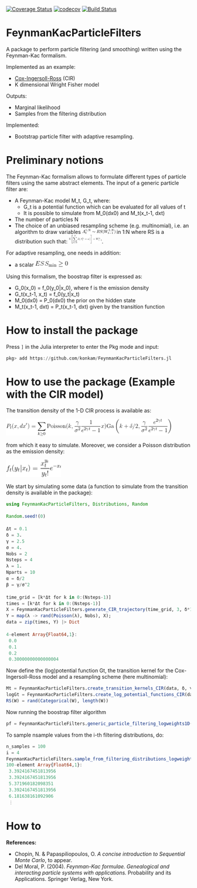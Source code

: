 [![Coverage Status](https://coveralls.io/repos/github/konkam/FeynmanKacParticleFilters.jl/badge.svg?branch=master)](https://coveralls.io/github/konkam/FeynmanKacParticleFilters.jl?branch=master)
[![codecov](https://codecov.io/gh/konkam/FeynmanKacParticleFilters.jl/branch/master/graph/badge.svg)](https://codecov.io/gh/konkam/FeynmanKacParticleFilters.jl)
[![Build Status](https://travis-ci.org/konkam/FeynmanKacParticleFilters.jl.svg?branch=master)](https://travis-ci.org/konkam/FeynmanKacParticleFilters.jl)

# FeynmanKacParticleFilters


A package to perform particle filtering (and smoothing) written using the Feynman-Kac formalism.

Implemented as an example:
- [Cox-Ingersoll-Ross](https://en.wikipedia.org/wiki/Cox%E2%80%93Ingersoll%E2%80%93Ross_model) (CIR)
- K dimensional Wright Fisher model

Outputs:
- Marginal likelihood
- Samples from the filtering distribution

Implemented:
- Bootstrap particle filter with adaptive resampling.

# Preliminary notions

The Feynman-Kac formalism allows to formulate different types of particle filters using the same abstract elements.
The input of a generic particle filter are:

- A Feynman-Kac model M_t, G_t, where:  
  - G_t is a potential function which can be evaluated for all values of t  
  - It is possible to simulate from M_0(dx0) and M_t(x_t-1, dxt)  
- The number of particles N  
- The choice of an unbiased resampling scheme (e.g. multinomial), i.e. an algorithm to draw variables <img src="Latex_equations/rs.gif" width="90"> in 1:N where RS is a distribution such that: <img src="Latex_equations/expect.gif" width="90">.

For adaptive resampling, one needs in addition:
- a scalar <img src="Latex_equations/ess.gif" width="90">

Using this formalism, the boostrap filter is expressed as:  
- G_0(x_0) = f_0(y_0|x_0), where f is the emission density
- G_t(x_t-1, x_t) = f_0(y_t|x_t)  
- M_0(dx0) = P_0(dx0) the prior on the hidden state  
- M_t(x_t-1, dxt) = P_t(x_t-1, dxt) given by the transition function



# How to install the package

Press `]` in the Julia interpreter to enter the Pkg mode and input:

```julia
pkg> add https://github.com/konkam/FeynmanKacParticleFilters.jl
```

# How to use the package (Example with the CIR model)
<!-- P_t(x, dx') = \sum_{k \ge 0}\text{Poisson}(k, \frac{\gamma}{\sigma^2}\frac{1}{e^{2\gamma t}-1}x)\text{Ga}\left(k+\delta/2,  \frac{\gamma}{\sigma^2}\frac{e^{2\gamma t}}{e^{2\gamma t}-1}\right ) -->

The transition density of the 1-D CIR process is available as:


<img src="Latex_equations/CIR_trans.gif" width="450">

from which it easy to simulate.
Moreover, we consider a Poisson distribution as the emission density:

<!-- f_t(y_t|x_t) = \frac{x_t^{y_t}}{y_t!}e^{-x_t} -->

<img src="Latex_equations/poisson_dens.gif" width="150">


We start by simulating some data (a function to simulate from the transition density is available in the package):

```julia
using FeynmanKacParticleFilters, Distributions, Random

Random.seed!(0)

Δt = 0.1
δ = 3.
γ = 2.5
σ = 4.
Nobs = 2
Nsteps = 4
λ = 1.
Nparts = 10
α = δ/2
β = γ/σ^2

time_grid = [k*Δt for k in 0:(Nsteps-1)]
times = [k*Δt for k in 0:(Nsteps-1)]
X = FeynmanKacParticleFilters.generate_CIR_trajectory(time_grid, 3, δ*1.2, γ/1.2, σ*0.7)
Y = map(λ -> rand(Poisson(λ), Nobs), X);
data = zip(times, Y) |> Dict

4-element Array{Float64,1}:
 0.0
 0.1
 0.2
 0.30000000000000004
```

Now define the (log)potential function Gt,  the transition kernel for the Cox-Ingersoll-Ross model and a resampling scheme (here multinomial):

```julia
Mt = FeynmanKacParticleFilters.create_transition_kernels_CIR(data, δ, γ, σ)
logGt = FeynmanKacParticleFilters.create_log_potential_functions_CIR(data)
RS(W) = rand(Categorical(W), length(W))
```

Now running the boostrap filter algorithm


```julia
pf = FeynmanKacParticleFilters.generic_particle_filtering_logweights1D(Mt, logGt, Nparts, RS)
```

To sample nsample values from the i-th filtering distributions, do:

```julia
n_samples = 100
i = 4
FeynmanKacParticleFilters.sample_from_filtering_distributions_logweights1D(pf, n_samples, i)
100-element Array{Float64,1}:
 3.3924167451813956
 3.3924167451813956
 5.371960182098351
 3.3924167451813956
 6.181638161092906
 ⋮
```

 # How to

**References:**

- Chopin, N. & Papaspiliopoulos, O. *A concise introduction to Sequential Monte Carlo*, to appear.
- Del Moral, P. (2004). *Feynman-Kac formulae. Genealogical and interacting particle
systems with applications.* Probability and its Applications. Springer Verlag, New
York.
